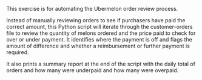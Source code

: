 This exercise is for automating the Ubermelon order review process.

Instead of manually reviewing orders to see if purchasers have paid the correct amount, this Python script will iterate through the customer-orders file to review the quantity of melons ordered and the price paid to check for over or under payment. It identifies where the payment is off and flags the amount of difference and whether a reimbursement or further payment is required.

It also prints a summary report at the end of the script with the daily total of orders and how many were underpaid and how many were overpaid.
